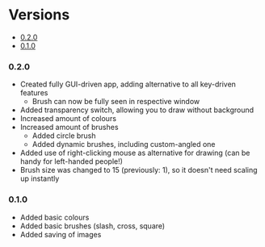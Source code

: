 # Versions
- [0.2.0](#0.2.0)
- [0.1.0](#0.1.0)

### 0.2.0
- Created fully GUI-driven app, adding alternative to all key-driven features
  - Brush can now be fully seen in respective window 
- Added transparency switch, allowing you to draw without background
- Increased amount of colours
- Increased amount of brushes
  - Added circle brush
  - Added dynamic brushes, including custom-angled one
- Added use of right-clicking mouse as alternative for drawing
  (can be handy for left-handed people!)
- Brush size was changed to 15 (previously: 1), so it doesn't need scaling up instantly

### 0.1.0
- Added basic colours
- Added basic brushes (slash, cross, square)
- Added saving of images